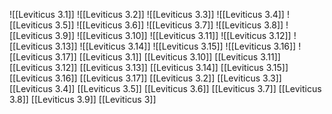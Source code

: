 ![[Leviticus 3.1]]
![[Leviticus 3.2]]
![[Leviticus 3.3]]
![[Leviticus 3.4]]
![[Leviticus 3.5]]
![[Leviticus 3.6]]
![[Leviticus 3.7]]
![[Leviticus 3.8]]
![[Leviticus 3.9]]
![[Leviticus 3.10]]
![[Leviticus 3.11]]
![[Leviticus 3.12]]
![[Leviticus 3.13]]
![[Leviticus 3.14]]
![[Leviticus 3.15]]
![[Leviticus 3.16]]
![[Leviticus 3.17]]
[[Leviticus 3.1]]
[[Leviticus 3.10]]
[[Leviticus 3.11]]
[[Leviticus 3.12]]
[[Leviticus 3.13]]
[[Leviticus 3.14]]
[[Leviticus 3.15]]
[[Leviticus 3.16]]
[[Leviticus 3.17]]
[[Leviticus 3.2]]
[[Leviticus 3.3]]
[[Leviticus 3.4]]
[[Leviticus 3.5]]
[[Leviticus 3.6]]
[[Leviticus 3.7]]
[[Leviticus 3.8]]
[[Leviticus 3.9]]
[[Leviticus 3]]

